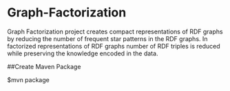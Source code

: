 # Graph-Factorization
Graph Factorization project creates compact representations of RDF graphs by reducing the number of frequent star patterns in the RDF graphs. In factorized representations of RDF graphs number of RDF triples is reduced while preserving the knowledge encoded in the data. 

##Create Maven Package

$mvn package
